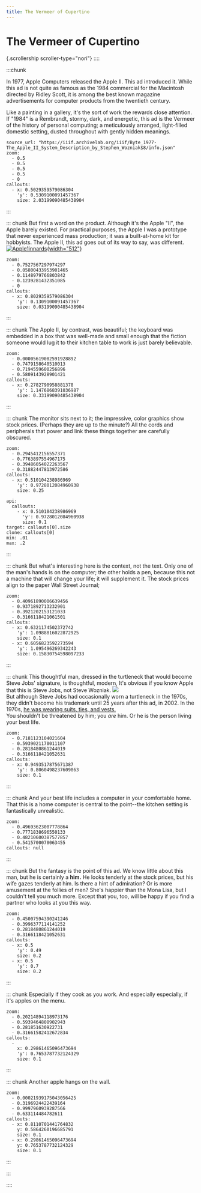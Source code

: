 ```yaml
---
title: The Vermeer of Cupertino
---
```


# The Vermeer of Cupertino

{.scrollership scroller-type="nori"}
::::

:::chunk


In 1977, Apple Computers released the Apple II. This ad introduced it.
While this ad is not quite as famous as the 1984 commercial for the Macintosh directed by
Ridley Scott, it is among the best known magazine advertisements for computer
products from the twentieth century.

Like a painting in a gallery, it's the sort of work the rewards close attention.
If \"1984\" is a Rembrandt, stormy, dark, and energetic,
this ad is the Vermeer of the history of personal computing; a
meticulously arranged, light-filled domestic setting, dusted throughout with gently hidden meanings.

```api
source_url: "https://iiif.archivelab.org/iiif/Byte_1977-The_Apple_II_System_Description_by_Stephen_Wozniak$8/info.json"
zoom:
  - 0.5
  - 0.5
  - 0.5
  - 0.5
  - 0
callouts:
  - x: 0.5029359579086304
    'y': 0.5309100091457367
    size: 2.03199090485438904
```

:::

::: chunk
But first a word on the product. Although it\'s the Apple \"II\", the
Apple barely existed. For practical purposes, the Apple I was a
prototype that never experienced mass production; it was a built-at-home
kit for hobbyists. The Apple II, this ad goes out of its way to say, was
different.
[![Apple1innards](https://upload.wikimedia.org/wikipedia/commons/thumb/b/bf/Apple1innards.jpg/512px-Apple1innards.jpg){width="512"}](https://commons.wikimedia.org/wiki/File:Apple1innards.jpg 'geni, CC BY-SA 4.0 <https://creativecommons.org/licenses/by-sa/4.0>, via Wikimedia Commons')

```api
zoom:
  - 0.7527567297974297
  - 0.05800433953901465
  - 0.1148979766803842
  - 0.1239281432351085
  - 0
callouts:
  - x: 0.8029359579086304
    'y': 0.1309100091457367
    size: 0.03199090485438904
```

:::

::: chunk
The Apple II, by contrast, was beautiful; the keyboard was embedded in a
box that was well-made and small enough that the fiction someone would
lug it to their kitchen table to work is just barely believable.

```api
zoom:
  - 0.00005619082591928892
  - 0.7479158640510013
  - 0.7194559600256896
  - 0.5809143928901421
callouts:
  - x: 0.2782790958881378
    'y': 1.1476868391036987
    size: 0.33199090485438904
```

:::

::: chunk
The monitor sits next to it; the impressive, color graphics show stock
prices. (Perhaps they are up to the minute?) All the cords and
peripherals that power and link these things together are carefully
obscured.

```api
zoom:
  - 0.2945412156557371
  - 0.7763897554967175
  - 0.39486054022263567
  - 0.31882447813972586
callouts:
  - x: 0.510104238986969
    'y': 0.9728012084960938
    size: 0.25
```

```slider
api:
  callouts:
    - x: 0.510104238986969
      'y': 0.9728012084960938
      size: 0.1
target: callouts[0].size
clone: callouts[0]
min: .01
max: .2
```

:::

::: chunk
But what\'s interesting here is the context, not the text. Only one of
the man\'s hands is on the computer; the other holds a pen, because this
not a machine that will change your life; it will supplement it. The
stock prices align to the paper Wall Street Journal;

```api
zoom:
  - 0.40961890006639456
  - 0.9371892713232901
  - 0.3921202153121033
  - 0.3166118421061501
callouts:
  - x: 0.6321174502372742
    'y': 1.0988816022872925
    size: 0.1
  - x: 0.6056823592273594
    'y': 1.095496269342243
    size: 0.15830754598097233
```

:::

::: chunk
This thoughtful man, dressed in the turtleneck that would become Steve
Jobs\' signature, is thoughtful, modern, It\'s obvious if you know Apple
that this is Steve Jobs, not Steve Wozniak.
![](https://news-cdn.softpedia.com/images/fitted/340x180/Here-s-Woz-Describing-the-Apple-II-in-1977.jpg)\
But although Steve Jobs had occasionally worn a turtleneck in the 1970s,
they didn\'t become his trademark until 25 years after this ad, in 2002.
In the 1970s, [he was wearing suits, ties, and
vests.](https://www.scpr.org/blogs/newmedia/2011/08/25/3318/fashion-steve-jobs-not-just-black-turtlenecks)\
You shouldn\'t be threatened by him; you _are_ him. Or he is the person
living your best life.

```api
zoom:
  - 0.7181123104021604
  - 0.5939021170011107
  - 0.2818480861244019
  - 0.3166118421052631
callouts:
  - x: 0.9493517875671387
    'y': 0.8060498237609863
    size: 0.1
```

:::

::: chunk
And your best life includes a computer in your comfortable home. That
this is a home computer is central to the point\--the kitchen setting is
fantastically unrealistic.

```api
zoom:
  - 0.49693623007778864
  - 0.7771838696550133
  - 0.48210600387577857
  - 0.5415700070063455
callouts: null
```

:::

::: chunk
But the fantasy is the point of this ad. We know little about this man,
but he is certainly a **him.** He looks tenderly at the stock
prices, but his wife gazes tenderly at him. Is there a hint of
admiration? Or is more amusement at the follies of men? She\'s happier
than the Mona Lisa, but I couldn\'t tell you much more. Except that you,
too, will be happy if you find a partner who looks at you this way.

```api
zoom:
  - 0.45007594390241246
  - 0.3996377114141252
  - 0.2818480861244019
  - 0.3166118421052631
callouts:
  - x: 0.5
    'y': 0.49
    size: 0.2
  - x: 0.5
    'y': 0.7
    size: 0.2
```

:::

::: chunk
Especially if they cook as you work. And especially especially, if it\'s
apples on the menu.

```api
zoom:
  - 0.20214894118973176
  - 0.5939464808902943
  - 0.281851630922731
  - 0.31661582412672834
callouts:
  -
    x: 0.29861465096473694
    'y': 0.7653787732124329
    size: 0.1
```

:::

::: chunk
Another apple hangs on the wall.

```api
zoom:
  - 0.00021939175043056425
  - 0.3196924422439164
  - 0.9997960939287566
  - 0.633114484782611
callouts:
  - x: 0.8110701441764832
    y: 0.5864260196685791
    size: 0.1
  - x: 0.29861465096473694
    y: 0.7653787732124329
    size: 0.1
```

:::

:::

::::
